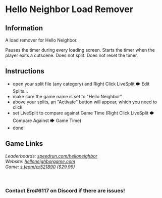 # Hello Neighbor Load Remover
## Information
A load remover for Hello Neighbor.

Pauses the timer during every loading screen. Starts the timer when the player exits a cutscene. Does not split. Does not reset the timer.
## Instructions
* open your split file (any category) and Right Click LiveSplit 🡆 Edit Splits...
* make sure the game name is set to "Hello Neighbor"
* above your splits, an "Activate" button will appear, which you need to click
* set LiveSplit to compare against Game Time (Right Click LiveSplit 🡆 Compare Against 🡆 Game Time)
* done!
## Game Links
*Leaderboards: [speedrun.com/helloneighbor](https://speedrun.com/helloneighbor)*  
*Website: [helloneighborgame.com](https://helloneighborgame.com)*  
*Game: [s.team/a/521890](https://s.team/a/521890) ($29.99)*
​  
​  
​
### Contact Ero#6117 on Discord if there are issues!
